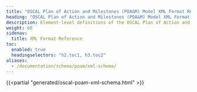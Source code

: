 ```yaml
---
title: "OSCAL Plan of Action and Milestones (POA&M) Model XML Format Reference"
heading: "OSCAL Plan of Action and Milestones (POA&M) Model XML Format Reference"
description: Element-level definitions of the OSCAL Plan of Action and Milestones model XML format.
weight: 60
sidenav:
  title: XML Format Reference
toc:
  enabled: true
  headingselectors: "h2.toc1, h3.toc2"
aliases:
  - /documentation/schema/poam/xml-schema/
---
```


{{<partial "generated/oscal-poam-xml-schema.html" >}}
